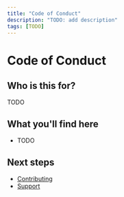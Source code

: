 ```yaml
---
title: "Code of Conduct"
description: "TODO: add description"
tags: [TODO]
---
```


# Code of Conduct

## Who is this for?

TODO

## What you'll find here

- TODO

## Next steps

- [Contributing](./contributing.md)
- [Support](./support/index.md)
